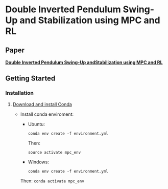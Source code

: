 #  Double Inverted Pendulum Swing-Up and Stabilization using MPC and RL

## Paper
[**Double Inverted Pendulum Swing-Up andStabilization using MPC and RL**]()

## Getting Started

### Installation  
  1. [Download and install Conda](https://conda.io/docs/download.html)
     * Install conda enviroment:
     
     	* Ubuntu: 
            ```
            conda env create -f environment.yml
            ```
     		Then:
     		```
     		source activate mpc_env  
     		```
     	
        * Windows:
     		```
     		conda env create -f environment.yml
     		```
     	Then:
     		```
            conda activate mpc_env
     		```